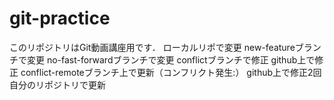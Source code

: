 # git-practice
このリポジトリはGit動画講座用です．
ローカルリポで変更
new-featureブランチで変更
no-fast-forwardブランチで変更
conflictブランチで修正
github上で修正
conflict-remoteブランチ上で更新（コンフリクト発生:）
github上で修正2回
自分のリポジトリで更新
